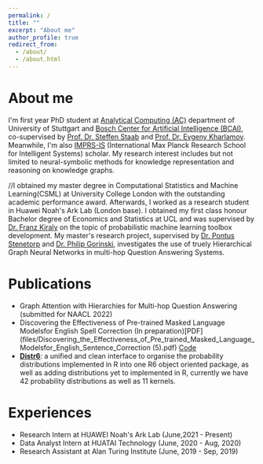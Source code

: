```yaml
---
permalink: /
title: ""
excerpt: "About me"
author_profile: true
redirect_from: 
  - /about/
  - /about.html
---
```


# About me
I'm first year PhD student at [Analytical Computing (AC)](https://www.ipvs.uni-stuttgart.de/departments/ac/) department of University of Stuttgart and [Bosch Center for Artificial Intelligence (BCAI)](https://www.bosch-ai.com), co-supervised by [Prof. Dr. Steffen Staab](https://scholar.google.com/citations?user=QvpcUn8AAAAJ&hl=en) and [Prof. Dr. Evgeny Kharlamov](https://scholar.google.com/citations?user=-slpMF8AAAAJ&hl=en). Meanwhile, I'm also [IMPRS-IS](https://imprs.is.mpg.de) (International Max Planck Research School for Intelligent Systems) scholar. My research interest includes but not limited to neural-symbolic methods for knowledge representation and reasoning on knowledge graphs. 

//I obtained my master degree in Computational Statistics and Machine Learning(CSML) at University College London with the outstanding academic performance award. Afterwards, I worked as a research student in Huawei Noah's Ark Lab (London base). I obtained my first class honour Bachelor degree of Economics and Statistics at UCL and was supervised by [Dr. Franz Kiraly](https://www.linkedin.com/in/franz-kir%C3%A1ly-10a1391ba/?originalSubdomain=uk) on the topic of probabilistic machine learning toolbox development.  My master's research project, supervised by [Dr. Pontus Stenetorp](https://pontus.stenetorp.se/) and [Dr. Philip Gorinski](https://www.linkedin.com/in/pjgorinski/?locale=en_US), investigates the use of truely Hierarchical Graph Neural Networks in multi-hop Question Answering Systems. 



<!-- ## News -->
# Publications
- Graph Attention with Hierarchies for Multi-hop Question Answering (submitted for NAACL 2022)
- Discovering the Effectiveness of Pre-trained Masked Language Modelsfor English Spell Correction (In preparation)[PDF](files/Discovering_the_Effectiveness_of_Pre_trained_Masked_Language_Modelsfor_English_Sentence_Correction (5).pdf) [Code](https://github.com/RoyaHe/royahe.github.io/tree/master/files/CLMBER)
- **[Distr6](https://cran.r-project.org/web/packages/distr6/index.html)**: a unified and clean interface to organise the probability distributions implemented in R into one R6 object oriented package, as well as adding distributions yet to implemented in R, currently we have 42 probability distributions as well as 11 kernels.

# Experiences
- Research Intern at HUAWEI Noah's Ark Lab (June,2021 - Present)
- Data Analyst Intern at HUATAI Technology (June, 2020 - Aug, 2020)
- Research Assistant at Alan Turing Institute (June, 2019 - Sep, 2019)
